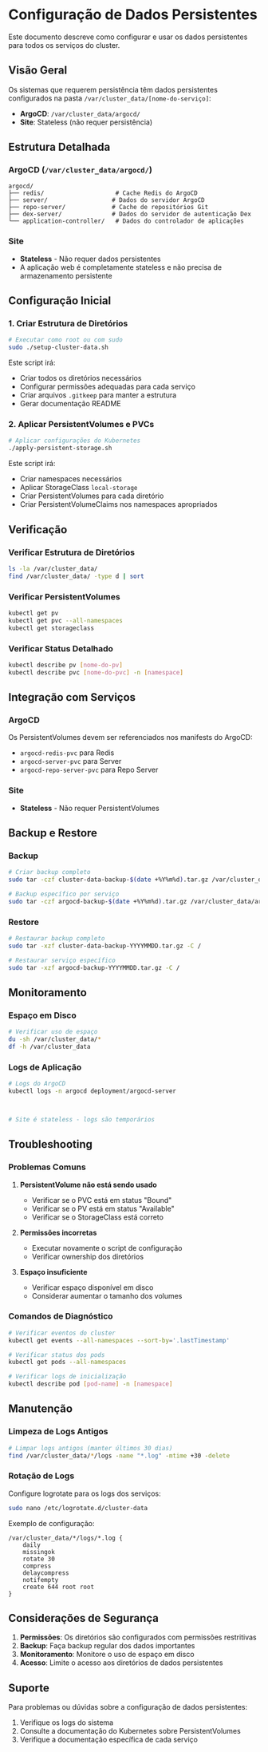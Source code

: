 # Configuração de Dados Persistentes

Este documento descreve como configurar e usar os dados persistentes para todos os serviços do cluster.

## Visão Geral

Os sistemas que requerem persistência têm dados persistentes configurados na pasta `/var/cluster_data/[nome-do-serviço]`:

- **ArgoCD**: `/var/cluster_data/argocd/`
- **Site**: Stateless (não requer persistência)

## Estrutura Detalhada

### ArgoCD (`/var/cluster_data/argocd/`)
```
argocd/
├── redis/                    # Cache Redis do ArgoCD
├── server/                  # Dados do servidor ArgoCD
├── repo-server/             # Cache de repositórios Git
├── dex-server/              # Dados do servidor de autenticação Dex
└── application-controller/   # Dados do controlador de aplicações
```



### Site
- **Stateless** - Não requer dados persistentes
- A aplicação web é completamente stateless e não precisa de armazenamento persistente

## Configuração Inicial

### 1. Criar Estrutura de Diretórios

```bash
# Executar como root ou com sudo
sudo ./setup-cluster-data.sh
```

Este script irá:
- Criar todos os diretórios necessários
- Configurar permissões adequadas para cada serviço
- Criar arquivos `.gitkeep` para manter a estrutura
- Gerar documentação README

### 2. Aplicar PersistentVolumes e PVCs

```bash
# Aplicar configurações do Kubernetes
./apply-persistent-storage.sh
```

Este script irá:
- Criar namespaces necessários
- Aplicar StorageClass `local-storage`
- Criar PersistentVolumes para cada diretório
- Criar PersistentVolumeClaims nos namespaces apropriados

## Verificação

### Verificar Estrutura de Diretórios
```bash
ls -la /var/cluster_data/
find /var/cluster_data/ -type d | sort
```

### Verificar PersistentVolumes
```bash
kubectl get pv
kubectl get pvc --all-namespaces
kubectl get storageclass
```

### Verificar Status Detalhado
```bash
kubectl describe pv [nome-do-pv]
kubectl describe pvc [nome-do-pvc] -n [namespace]
```

## Integração com Serviços

### ArgoCD
Os PersistentVolumes devem ser referenciados nos manifests do ArgoCD:
- `argocd-redis-pvc` para Redis
- `argocd-server-pvc` para Server
- `argocd-repo-server-pvc` para Repo Server



### Site
- **Stateless** - Não requer PersistentVolumes

## Backup e Restore

### Backup
```bash
# Criar backup completo
sudo tar -czf cluster-data-backup-$(date +%Y%m%d).tar.gz /var/cluster_data/

# Backup específico por serviço
sudo tar -czf argocd-backup-$(date +%Y%m%d).tar.gz /var/cluster_data/argocd/
```

### Restore
```bash
# Restaurar backup completo
sudo tar -xzf cluster-data-backup-YYYYMMDD.tar.gz -C /

# Restaurar serviço específico
sudo tar -xzf argocd-backup-YYYYMMDD.tar.gz -C /
```

## Monitoramento

### Espaço em Disco
```bash
# Verificar uso de espaço
du -sh /var/cluster_data/*
df -h /var/cluster_data
```

### Logs de Aplicação
```bash
# Logs do ArgoCD
kubectl logs -n argocd deployment/argocd-server



# Site é stateless - logs são temporários
```

## Troubleshooting

### Problemas Comuns

1. **PersistentVolume não está sendo usado**
   - Verificar se o PVC está em status "Bound"
   - Verificar se o PV está em status "Available"
   - Verificar se o StorageClass está correto

2. **Permissões incorretas**
   - Executar novamente o script de configuração
   - Verificar ownership dos diretórios

3. **Espaço insuficiente**
   - Verificar espaço disponível em disco
   - Considerar aumentar o tamanho dos volumes

### Comandos de Diagnóstico
```bash
# Verificar eventos do cluster
kubectl get events --all-namespaces --sort-by='.lastTimestamp'

# Verificar status dos pods
kubectl get pods --all-namespaces

# Verificar logs de inicialização
kubectl describe pod [pod-name] -n [namespace]
```

## Manutenção

### Limpeza de Logs Antigos
```bash
# Limpar logs antigos (manter últimos 30 dias)
find /var/cluster_data/*/logs -name "*.log" -mtime +30 -delete
```

### Rotação de Logs
Configure logrotate para os logs dos serviços:
```bash
sudo nano /etc/logrotate.d/cluster-data
```

Exemplo de configuração:
```
/var/cluster_data/*/logs/*.log {
    daily
    missingok
    rotate 30
    compress
    delaycompress
    notifempty
    create 644 root root
}
```

## Considerações de Segurança

1. **Permissões**: Os diretórios são configurados com permissões restritivas
2. **Backup**: Faça backup regular dos dados importantes
3. **Monitoramento**: Monitore o uso de espaço em disco
4. **Acesso**: Limite o acesso aos diretórios de dados persistentes

## Suporte

Para problemas ou dúvidas sobre a configuração de dados persistentes:
1. Verifique os logs do sistema
2. Consulte a documentação do Kubernetes sobre PersistentVolumes
3. Verifique a documentação específica de cada serviço
